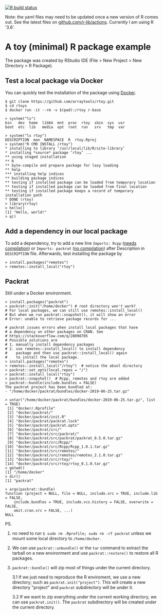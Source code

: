 [![R build status](https://github.com/arraytools/rtoy/workflows/R-CMD-check/badge.svg)](https://github.com/arraytools/rtoy/actions)

Note: the yaml files may need to be updated once a new version of R comes out. See the latest files on [github.com/r-lib/actions](https://github.com/r-lib/actions/tree/master/examples). Currently I am using R '3.6'.

# A toy (minimal) R package example

The package was created by RStudio IDE (File > New Project > New Directory > R Package).


## Test a local package via Docker

You can quickly test the installation of the package using [Docker](https://www.docker.com/).

```
$ git clone https://github.com/arraytools/rtoy.git
$ cd rtoys
$ docker run -it --rm -v $(pwd):/rtoy r-base
```

```
> system("ls")
bin   dev  home  lib64	mnt  proc  rtoy  sbin  sys  usr
boot  etc  lib	 media	opt  root  run	 srv   tmp  var

> system("ls rtoy")
DESCRIPTION  man  NAMESPACE  R	rtoy.Rproj
> system("R CMD INSTALL /rtoy")
* installing to library ‘/usr/local/lib/R/site-library’
* installing *source* package ‘rtoy’ ...
** using staged installation
** R
** byte-compile and prepare package for lazy loading
** help
*** installing help indices
** building package indices
** testing if installed package can be loaded from temporary location
** testing if installed package can be loaded from final location
** testing if installed package keeps a record of temporary installation path
* DONE (rtoy)
> library(rtoy)
> hello()
[1] "Hello, world!"
> q()
```

## Add a dependency in our local package

To add a dependency, try to add a new line `Imports: Rcpp` ([needs compilation](https://github.com/cran/Rcpp)) or `Imports: packrat` ([no compilation](https://github.com/cran/packrat)) after Description in `DESCRIPTION` file. Afterwards, test installing the package by

```
> install.packages("remotes")
> remotes::install_local("rtoy")
```

## Packrat

Still under a Docker environment.

```
> install.packages("packrat")
> packrat::init("/home/docker") # root directory won't work?
# For local packages, we can still use remotes::install_local()
# But when we run packrat::snapshot(), it will show an error
# Error: unable to retrieve package records for ...

# packrat issues errors when install local packages that have
# a dependency on other packages on CRAN. See
# https://stackoverflow.com/q/28098785
# Possible solutions are
# 1. manually install dependency packages
# 2. use remotes::install_local() to install dependency
#    package and then use packrat::install_local() again 
#    to install the local package.
> install.packages("remotes")
> remotes::install_local("/rtoy")  # notice the absol directory
> packrat::set_opts(local.repos = "/")
> packrat::install_local("rtoy")
> packrat::snapshot()  # Rcpp, remotes and rtoy are added
> packrat::bundle(include.bundles = FALSE)
The packrat project has been bundled at:
- "/home/docker/packrat/bundles/docker-2019-06-25.tar.gz"

> untar("/home/docker/packrat/bundles/docker-2019-06-25.tar.gz", list = TRUE)
 [1] "docker/.Rprofile"                               
 [2] "docker/packrat/"                                
 [3] "docker/packrat/init.R"                          
 [4] "docker/packrat/packrat.lock"                    
 [5] "docker/packrat/packrat.opts"                    
 [6] "docker/packrat/src/"                            
 [7] "docker/packrat/src/packrat/"                    
 [8] "docker/packrat/src/packrat/packrat_0.5.0.tar.gz"
 [9] "docker/packrat/src/Rcpp/"                       
[10] "docker/packrat/src/Rcpp/Rcpp_1.0.1.tar.gz"      
[11] "docker/packrat/src/remotes/"                    
[12] "docker/packrat/src/remotes/remotes_2.1.0.tar.gz"
[13] "docker/packrat/src/rtoy/"                       
[14] "docker/packrat/src/rtoy/rtoy_0.1.0.tar.gz"
> getwd()
[1] "/home/docker"
> dir()
[1] "packrat"

> args(packrat::bundle)
function (project = NULL, file = NULL, include.src = TRUE, include.lib = FALSE, 
    include.bundles = TRUE, include.vcs.history = FALSE, overwrite = FALSE, 
    omit.cran.src = FALSE, ...) 
NULL
```

PS. 

1. no need to run `$ sudo rm .Rprofile; sudo rm -rf packrat` unless we mount some local directory to `/home/docker`.
2. We can use `packrat::unbundle()` or the `tar` command to extract the tarball on a new environment and use `packrat::restore()` to restore all R packages.
3. `packrat::bundle()` will zip most of things under the current directory. 

    3.1 If we just need to reproduce the R enviroment, we use a new directory; such as `packrat.init("project")`. This will create a new directory "project" and `packrat` subdirectory will be under it.

    3.2 If we want to zip everything under the current working directory, we can use `packrat.init()`. The `packrat` subdirectory will be created under the current directory.

